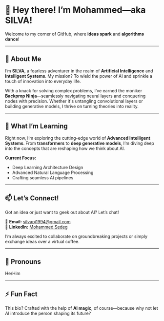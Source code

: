 # 👋 Hey there! I’m Mohammed—aka **SILVA**!  

Welcome to my corner of GitHub, where **ideas spark** and **algorithms dance**!  

---

## 🌟 About Me  
I’m **SILVA**, a fearless adventurer in the realm of **Artificial Intelligence** and **Intelligent Systems**. My mission? To wield the power of AI and sprinkle a touch of innovation into everyday life.  

With a knack for solving complex problems, I’ve earned the moniker **Backprop Ninja**—seamlessly navigating neural layers and conquering nodes with precision. Whether it's untangling convolutional layers or building generative models, I thrive on turning theories into reality.

---

## 🚀 What I’m Learning  
Right now, I’m exploring the cutting-edge world of **Advanced Intelligent Systems**. From **transformers** to **deep generative models**, I’m diving deep into the concepts that are reshaping how we think about AI.  

**Current Focus:**  
- Deep Learning Architecture Design  
- Advanced Natural Language Processing  
- Crafting seamless AI pipelines  

---

## 📫 Let’s Connect!  
Got an idea or just want to geek out about AI? Let’s chat!  

📧 **Email:** [silvapi1994@gmail.com](mailto:silvapi1994@gmail.com)  
💼 **LinkedIn:** [Mohammed Sedeg](https://www.linkedin.com/in/mohammed-sedeg-67444b307/)  

I’m always excited to collaborate on groundbreaking projects or simply exchange ideas over a virtual coffee.  

---

## 🌈 Pronouns  
He/Him  

---

## ⚡ Fun Fact  
This bio? Crafted with the help of **AI magic**, of course—because why not let AI introduce the person shaping its future?  
